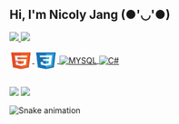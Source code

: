 ## Hi, I'm Nicoly Jang (●'◡'●)
 <div>
   <a href="https://github.com/NicolyJang">
   <img height="180em" src="https://github-readme-stats.vercel.app/api?username=NicolyJang&show_icons=true&theme=omni&include_all_commits=true&count_private=true"/>
    
   <img height="110em" src="https://github-readme-stats.vercel.app/api/top-langs/?username=NicolyJang&layout=compact&langs_count=6&theme=omni"/>

</div>
<div style="display: inline_block"><br>
  <img align="center" alt="HTML" height="30" width="40" src="https://raw.githubusercontent.com/devicons/devicon/master/icons/html5/html5-original.svg">
  <img align="center" alt="CSS" height="30" width="40" src="https://raw.githubusercontent.com/devicons/devicon/master/icons/css3/css3-original.svg">
  <img align="center" alt="MYSQL" height="30" width"40" src="https://cdn.jsdelivr.net/gh/devicons/devicon/icons/mysql/mysql-original.svg" />
  <img align="center" alt="C#" height="30" width"40" src="https://cdn.jsdelivr.net/gh/devicons/devicon/icons/csharp/csharp-original.svg" />
</div>
 
 <br>
 
 
<div> 
 
 <a href = "mailto:nicolyjjang@gmail.com"><img src="https://img.shields.io/badge/-Gmail-%23333?style=for-the-badge&logo=gmail&logoColor=white" target="_blank"></a>
 <a href = "https://linkedin.com/in/nicoly-jang-9883a0194" target="_blank"><img src="https://img.shields.io/badge/-LinkedIn-%230077B5?style=for-the-badge&logo=linkedin&logoColor=white" target="_blank"></a>
 
  ![Snake animation](https://github.com/devemdobro/devemdobro/blob/output/github-contribution-grid-snake.svg)
